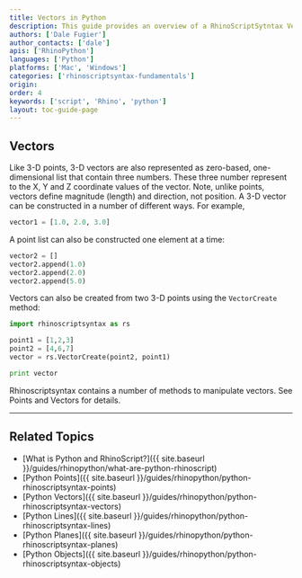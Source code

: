 ```yaml
---
title: Vectors in Python
description: This guide provides an overview of a RhinoScriptSytntax Vector Geometry in Python.
authors: ['Dale Fugier']
author_contacts: ['dale']
apis: ['RhinoPython']
languages: ['Python']
platforms: ['Mac', 'Windows']
categories: ['rhinoscriptsyntax-fundamentals']
origin:
order: 4
keywords: ['script', 'Rhino', 'python']
layout: toc-guide-page
---
```

 
## Vectors

Like 3-D points, 3-D vectors are also represented as zero-based, one-dimensional list that contain three numbers. These three number represent to the X, Y and Z coordinate values of the vector.  Note, unlike points, vectors define magnitude (length) and direction, not position. A 3-D vector can be constructed in a number of different ways.  For example,

```python
vector1 = [1.0, 2.0, 3.0]
```
A point list can also be constructed one element at a time:

```python
vector2 = []
vector2.append(1.0)
vector2.append(2.0)
vector2.append(5.0)
```

Vectors can also be created from two 3-D points using the `VectorCreate` method:

```python
import rhinoscriptsyntax as rs

point1 = [1,2,3]
point2 = [4,6,7]
vector = rs.VectorCreate(point2, point1)

print vector
```

Rhinoscriptsyntax contains a number of methods to manipulate vectors.  See Points and Vectors for details.

---

## Related Topics

- [What is Python and RhinoScript?]({{ site.baseurl }}/guides/rhinopython/what-are-python-rhinoscript)
- [Python Points]({{ site.baseurl }}/guides/rhinopython/python-rhinoscriptsyntax-points)
- [Python Vectors]({{ site.baseurl }}/guides/rhinopython/python-rhinoscriptsyntax-vectors)
- [Python Lines]({{ site.baseurl }}/guides/rhinopython/python-rhinoscriptsyntax-lines)
- [Python Planes]({{ site.baseurl }}/guides/rhinopython/python-rhinoscriptsyntax-planes)
- [Python Objects]({{ site.baseurl }}/guides/rhinopython/python-rhinoscriptsyntax-objects)
